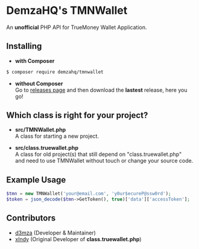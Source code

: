 # DemzaHQ's TMNWallet
An **unofficial** PHP API for TrueMoney Wallet Application.
  
  
## Installing  
- **with Composer**  
```bash
$ composer require demzahq/tmnwallet
```

- **without Composer**  
Go to [releases page](https://github.com/DemzaHQ/TMNWallet/releases) and then download the **lastest** release, here you go!
  
  
## Which class is right for your project?
- **src/TMNWallet.php**  
A class for starting a new project.
  
- **src/class.truewallet.php**  
A class for old project(s) that still depend on "class.truewallet.php"  
and need to use TMNWallet without touch or change your source code.
  
  
## Example Usage
```php
$tmn = new TMNWallet('your@email.com', 'y0ur$ecureP@ssw0rd');
$token = json_decode($tmn->GetToken(), true)['data']['accessToken'];
```
  
  
## Contributors
- [d3mza](http://github.com/d3mza) (Developer & Maintainer)
- [xIndy](https://github.com/exzajung) (Original Developer of **class.truewallet.php**)
